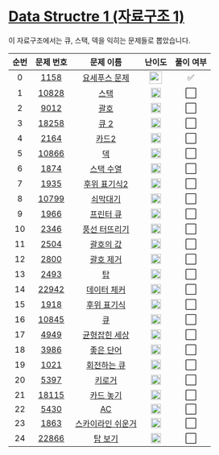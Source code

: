 # [Data Structre 1 (자료구조 1)](https://www.acmicpc.net/workbook/view/6779)

이 자료구조에서는 큐, 스택, 덱을 익히는 문제들로 뽑았습니다.

| 순번 |                   문제 번호                    |                 문제 이름                 |                                난이도                                 | 풀이 여부 |
| :--: | :--------------------------------------------: | :---------------------------------------: | :-------------------------------------------------------------------: | :-------: |
|  0   |  [1158](https://www.acmicpc.net/problem/1158)  |     [요세푸스 문제](요세푸스_문제.md)     | <img height="25px" src="https://static.solved.ac/tier_small/6.svg"/>  |    ✅     |
|  1   | [10828](https://www.acmicpc.net/problem/10828) |              [스택](스택.md)              | <img height="20px"  src="https://static.solved.ac/tier_small/7.svg"/> |    ⬜️    |
|  2   |  [9012](https://www.acmicpc.net/problem/9012)  |              [괄호](괄호.md)              | <img height="20px" src="https://static.solved.ac/tier_small/7.svg"/>  |    ⬜️    |
|  3   | [18258](https://www.acmicpc.net/problem/18258) |              [큐 2](큐_2.md)              | <img height="20px" src="https://static.solved.ac/tier_small/7.svg"/>  |    ⬜️    |
|  4   |  [2164](https://www.acmicpc.net/problem/2164)  |             [카드2](카드.md)              | <img height="20px" src="https://static.solved.ac/tier_small/7.svg"/>  |    ⬜️    |
|  5   | [10866](https://www.acmicpc.net/problem/10866) |                [덱](덱.md)                | <img height="20px" src="https://static.solved.ac/tier_small/7.svg"/>  |    ⬜️    |
|  6   |  [1874](https://www.acmicpc.net/problem/1874)  |         [스택 수열](스택_수열.md)         | <img height="20px" src="https://static.solved.ac/tier_small/8.svg"/>  |    ⬜️    |
|  7   |  [1935](https://www.acmicpc.net/problem/1935)  |      [후위 표기식2](후위_표기식.md)       | <img height="20px" src="https://static.solved.ac/tier_small/8.svg"/>  |    ⬜️    |
|  8   | [10799](https://www.acmicpc.net/problem/10799) |          [쇠막대기](쇠막대기.md)          | <img height="20px" src="https://static.solved.ac/tier_small/8.svg"/>  |    ⬜️    |
|  9   |  [1966](https://www.acmicpc.net/problem/1966)  |         [프린터 큐](프린터_큐.md)         | <img height="20px" src="https://static.solved.ac/tier_small/8.svg"/>  |    ⬜️    |
|  10  |  [2346](https://www.acmicpc.net/problem/2346)  |     [풍선 터뜨리기](풍선_터뜨리기.md)     | <img height="20px" src="https://static.solved.ac/tier_small/8.svg"/>  |    ⬜️    |
|  11  |  [2504](https://www.acmicpc.net/problem/2504)  |         [괄호의 값](괄호의_값.md)         | <img height="20px" src="https://static.solved.ac/tier_small/9.svg"/>  |    ⬜️    |
|  12  |  [2800](https://www.acmicpc.net/problem/2800)  |         [괄호 제거](괄호_제거.md)         | <img height="20px" src="https://static.solved.ac/tier_small/11.svg"/> |    ⬜️    |
|  13  |  [2493](https://www.acmicpc.net/problem/2493)  |                [탑](탑.md)                | <img height="20px" src="https://static.solved.ac/tier_small/11.svg"/> |    ⬜️    |
|  14  | [22942](https://www.acmicpc.net/problem/22942) |       [데이터 체커](데이터_체커.md)       | <img height="20px" src="https://static.solved.ac/tier_small/11.svg"/> |    ⬜️    |
|  15  |  [1918](https://www.acmicpc.net/problem/1918)  |       [후위 표기식](후위_표기식.md)       | <img height="20px" src="https://static.solved.ac/tier_small/13.svg"/> |    ⬜️    |
|  16  | [10845](https://www.acmicpc.net/problem/10845) |                [큐](큐.md)                | <img height="20px" src="https://static.solved.ac/tier_small/7.svg"/>  |    ⬜️    |
|  17  |  [4949](https://www.acmicpc.net/problem/4949)  |     [균형잡힌 세상](균형잡힌_세상.md)     | <img height="20px" src="https://static.solved.ac/tier_small/7.svg"/>  |    ⬜️    |
|  18  |  [3986](https://www.acmicpc.net/problem/3986)  |         [좋은 단어](좋은_단어.md)         | <img height="20px" src="https://static.solved.ac/tier_small/7.svg"/>  |    ⬜️    |
|  19  |  [1021](https://www.acmicpc.net/problem/1021)  |       [회전하는 큐](회전하는_큐.md)       | <img height="20px" src="https://static.solved.ac/tier_small/7.svg"/>  |    ⬜️    |
|  20  |  [5397](https://www.acmicpc.net/problem/5397)  |            [키로거](키로거.md)            | <img height="20px" src="https://static.solved.ac/tier_small/8.svg"/>  |    ⬜️    |
|  21  | [18115](https://www.acmicpc.net/problem/18115) |         [카드 놓기](카드_놓기.md)         | <img height="20px" src="https://static.solved.ac/tier_small/8.svg"/>  |    ⬜️    |
|  22  |  [5430](https://www.acmicpc.net/problem/5430)  |                [AC](AC.md)                | <img height="20px" src="https://static.solved.ac/tier_small/11.svg"/> |    ⬜️    |
|  23  |  [1863](https://www.acmicpc.net/problem/1863)  | [스카이라인 쉬운거](스카이라인_쉬운거.md) | <img height="20px" src="https://static.solved.ac/tier_small/11.svg"/> |    ⬜️    |
|  24  | [22866](https://www.acmicpc.net/problem/22866) |           [탑 보기](탑_보기.md)           | <img height="20px" src="https://static.solved.ac/tier_small/12.svg"/> |    ⬜️    |
